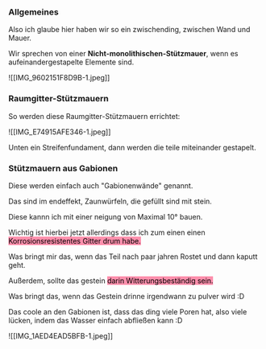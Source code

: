 ### Allgemeines
Also ich glaube hier haben wir so ein zwischending, zwischen Wand und Mauer.

Wir sprechen von einer **Nicht-monolithischen-Stützmauer**, wenn es aufeinandergestapelte Elemente sind.

![[IMG_9602151F8D9B-1.jpeg]]


### Raumgitter-Stützmauern
So werden diese Raumgitter-Stützmauern errichtet:

![[IMG_E74915AFE346-1.jpeg]]

Unten ein Streifenfundament, dann werden die teile miteinander gestapelt.

### Stützmauern aus Gabionen
Diese werden einfach auch "Gabionenwände" genannt.

Das sind im endeffekt, Zaunwürfeln, die gefüllt sind mit stein.

Diese kannn ich mit einer neigung von Maximal 10° bauen.

Wichtig ist hierbei jetzt allerdings dass ich zum einen einen <mark style="background: #FF5582A6;">Korrosionsresistentes Gitter drum habe.</mark>

Was bringt mir das, wenn das Teil nach paar jahren Rostet und dann kaputt geht.

Außerdem, sollte das gestein <mark style="background: #FF5582A6;">darin Witterungsbeständig sein.</mark>

Was bringt das, wenn das Gestein drinne irgendwann zu pulver wird :D

Das coole an den Gabionen ist, dass das ding viele Poren hat, also viele lücken, indem das Wasser einfach abfließen kann :D

![[IMG_1AED4EAD5BFB-1.jpeg]]





